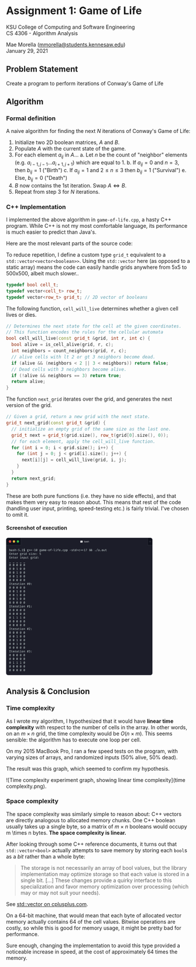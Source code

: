 # Assignment 1: Game of Life

KSU College of Computing and Software Engineering<br>
CS 4306 - Algorithm Analysis

Mae Morella ([mmorella@students.kennesaw.edu](mailto:mmorella@students.kennesaw.edu))<br>
January 29, 2021

## Problem Statement

Create a program to perform iterations of Conway's Game of Life

## Algorithm

### Formal definition

A naive algorithm for finding the next $N$ iterations of Conway's Game of Life:

1. Initialize two 2D boolean matrices, $A$ and $B$.
2. Populate $A$ with the current state of the game.
3. For each element $a_{ij}$ in $A$...
   a. Let $n$ be the count of "neighbor" elements (e.g. $a_{i-1,j-1}\dots a_{i+1,j+1}$) which are equal to $1$.
   b. If $a_{ij} = 0$ and $n = 3$, then $b_{ij} = 1$ ("Birth")
   c. If $a_{ij} = 1$ and $2 \le n \le 3$ then $b_{ij} = 1$ ("Survival")
   e. Else, $b_{ij} = 0$ ("Death")
4. $B$ now contains the 1st iteration. Swap $A \Longleftrightarrow B$.
5. Repeat from step 3 for $N$ iterations.

### C++ Implementation

I implemented the above algorithm in `game-of-life.cpp`, a hasty C++ program. While C++ is not my most comfortable language, its performance is much easier to predict than Java's.

Here are the most relevant parts of the source code:

To reduce repetition, I define a custom type `grid_t` equivalent to a `std::vector<vector<boolean>>`. Using the `std::vector` here (as opposed to a static array) means the code can easily handle grids anywhere from 5x5 to 500x500, albeit much slower..

```cpp
typedef bool cell_t;
typedef vector<cell_t> row_t;
typedef vector<row_t> grid_t; // 2D vector of booleans
```

The following function, `cell_will_live` determines whether a given cell lives or dies.

```cpp
// Determines the next state for the cell at the given coordinates.
// This function encodes the rules for the cellular automata
bool cell_will_live(const grid_t &grid, int r, int c) {
  bool alive = is_cell_alive(grid, r, c);
  int neighbors = count_neighbors(grid, r, c);
  // alive cells with lt 2 or gt 3 neighbors become dead.
  if (alive && (neighbors < 2 || 3 < neighbors)) return false;
  // Dead cells with 3 neighbors become alive.
  if (!alive && neighbors == 3) return true;
  return alive;
}
```

The function `next_grid` iterates over the grid, and generates the next version of the grid.

```cpp
// Given a grid, return a new grid with the next state.
grid_t next_grid(const grid_t &grid) {
  // initialize an empty grid of the same size as the last one.
  grid_t next = grid_t(grid.size(), row_t(grid[0].size(), 0));
  // for each element, apply the cell_will_live function.
  for (int i = 0; i < grid.size(); i++) {
    for (int j = 0; j < grid[i].size(); j++) {
      next[i][j] = cell_will_live(grid, i, j);
    }
  }
  return next_grid;
}
```

These are both pure functions (i.e. they have no side effects), and that makes them very easy to reason about. This means that rest of the code (handling user input, printing, speed-testing etc.) is fairly trivial. I've chosen to omit it.

#### Screenshot of execution

<img alt="Screenshot of game-of-life.cpp executing in a terminal. The first 4 iterations are visible." src="screenshot-1.png" width=400>

## Analysis & Conclusion

### Time complexity

As I wrote my algorithm, I hypothesized that it would have **linear time complexity** with respect to the number of cells in the array. In other words, on an $m \times n$ grid, the time complexity would be $O(n \times m)$. This seems sensible: the algorithm has to execute one loop per cell.

On my 2015 MacBook Pro, I ran a few speed tests on the program, with varying sizes of arrays, and randomized inputs (50% alive, 50% dead).

The result was this graph, which seemed to confirm my hypothesis.

![Time complexity experiment graph, showing linear time complexity](time complexity.png).

### Space complexity

The space complexity was similarly simple to reason about: C++ vectors are directly analogous to allocated memory chunks. One C++ boolean usually takes up a single byte, so a matrix of $m \times n$ booleans would occupy m \times n bytes. **The space complexity is linear.**

After looking through some C++ reference documents, it turns out that `std::vector<bool>` actually attempts to save memory by storing each `bool`s as a *bit* rather than a whole byte:

> The storage is not necessarily an array of bool values, but the library implementation may optimize storage so that each value is stored in a single bit. [...] These changes provide a quirky interface to this specialization and favor memory optimization over processing (which may or may not suit your needs).

See [std::vector<bool> on cplusplus.com](http://www.cplusplus.com/reference/vector/vector-bool/).

On a 64-bit machine, that would mean that each byte of allocated vector memory actually contains 64 of the cell values. Bitwise operations are costly, so while this is good for memory usage, it might be pretty bad for performance.

Sure enough, changing the implementation to avoid this type provided a noticeable increase in speed, at the cost of approximately 64 times the memory.